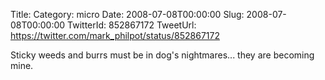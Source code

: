 Title: 
Category: micro
Date: 2008-07-08T00:00:00
Slug: 2008-07-08T00:00:00
TwitterId: 852867172
TweetUrl: https://twitter.com/mark_philpot/status/852867172

Sticky weeds and burrs must be in dog's nightmares...  they are becoming mine.
